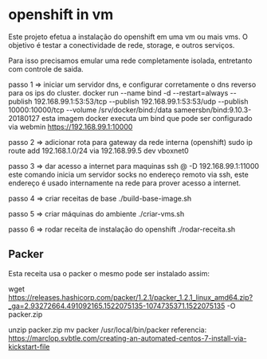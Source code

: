 # openshift in vm

Este projeto efetua a instalação do openshift em uma vm ou mais vms. O objetivo é testar a conectividade de rede, storage, e outros serviços. 

Para isso precisamos emular uma rede completamente isolada, entretanto com controle de saida.

passo 1 => iniciar um servidor dns, e configurar corretamente o dns reverso para os ips do cluster.
  docker run --name bind -d --restart=always   --publish 192.168.99.1:53:53/tcp --publish 192.168.99.1:53:53/udp --publish 10000:10000/tcp   --volume /srv/docker/bind:/data   sameersbn/bind:9.10.3-20180127
  esta imagem docker executa um bind que pode ser configurado via webmin https://192.168.99.1:10000

passo 2 => adicionar rota para gateway da rede interna (openshift)
  sudo ip route add 192.168.1.0/24 via 192.168.99.5 dev vboxnet0

passo 3 => dar acesso a internet para maquinas
  ssh <usuario>@<ip> -D 192.168.99.1:11000
  este comando inicia um servidor socks no endereço remoto via ssh, este endereço é usado internamente na rede para prover acesso a internet.

passo 4 => criar receitas de base
  ./build-base-image.sh

passo 5 => criar máquinas do ambiente
  ./criar-vms.sh

passo 6 => rodar receita de instalação do openshift
  ./rodar-receita.sh
  
## Packer

Esta receita usa o packer o mesmo pode ser instalado assim:

wget https://releases.hashicorp.com/packer/1.2.1/packer_1.2.1_linux_amd64.zip?_ga=2.93272664.491092165.1522075135-1074735371.1522075135 -O packer.zip

unzip packer.zip
mv packer /usr/local/bin/packer
referencia: https://marclop.svbtle.com/creating-an-automated-centos-7-install-via-kickstart-file
